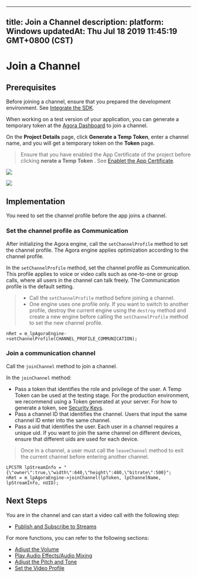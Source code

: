 
---
title: Join a Channel
description: 
platform: Windows
updatedAt: Thu Jul 18 2019 11:45:19 GMT+0800 (CST)
---
# Join a Channel
## Prerequisites

Before joining a channel, ensure that you prepared the development environment. See [Integrate the SDK](../../en/Video/windows_video.md).

When working on a test version of your application, you can generate a temporary token at the [Agora Dashboard](https://dashboard.agora.io/) to join a channel. 

On the **Project Details** page, click **Generate a Temp Token**, enter a channel name, and you will get a temporary token on the **Token** page. 

> Ensure that you have enabled the App Certificate of the project before clicking **nerate a Temp Token** . See [Enablet the App Certificate](#appcertificate).

![](https://web-cdn.agora.io/docs-files/1563113619615)

![](https://web-cdn.agora.io/docs-files/1563113643411)

## Implementation
You need to set the channel profile before the app joins a channel.

### Set the channel profile as Communication
After initializing the Agora engine, call the `setChannelProfile` method to set the channel profile. The Agora engine applies optimization according to the channel profile.

In the `setChannelProfile` method, set the channel profile as Communication. This profile applies to voice or video calls such as one-to-one or group calls, where all users in the channel can talk freely. The Communication profile is the default setting.

> -   Call the `setChannelProfile` method before joining a channel.
> -   One engine uses one profile only. If you want to switch to another profile, destroy the current engine using the `destroy` method and create a new engine before calling the `setChannelProfile` method to set the new channel profile.

```
nRet = m_lpAgoraEngine->setChannelProfile(CHANNEL_PROFILE_COMMUNICATION);
```

### Join a communication channel
Call the <code>joinChannel</code> method to join a channel. 

In the <code>joinChannel</code> method:

-  Pass a token that identifies the role and privilege of the user. A Temp Token can be used at the testing stage. For the production environment, we recommend using a Token generated at your server. For how to generate a token, see [Security Keys](../../en/Video/token.md). 
-   Pass a channel ID that identifies the channel. Users that input the same channel ID enter into the same channel.
-   Pass a uid that identifies the user. Each user in a channel requires a unique uid. If you want to join the same channel on different devices, ensure that different uids are used for each device.


> Once in a channel, a user must call the <code>leaveChannel</code> method to exit the current channel before entering another channel.

```
LPCSTR lpStreamInfo = "{\"owner\":true,\"width\":640,\"height\":480,\"bitrate\":500}";
nRet = m_lpAgoraEngine->joinChannel(lpToken, lpChannelName, lpStreamInfo, nUID);
```

## Next Steps
You are in the channel and can start a video call with the following step:

- [Publish and Subscribe to Streams](../../en/Video/publish_windows.md)

For more functions, you can refer to the following sections:

- [Adjust the Volume](../../en/Video/volume_windows.md)
- [Play Audio Effects/Audio Mixing](../../en/Video/effect_mixing_windows.md)
- [Adjust the Pitch and Tone](../../en/Video/voice_effect_windows.md)
- [Set the Video Profile](../../en/Video/videoProfile_windows.md)
